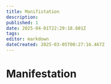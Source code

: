 ```yaml
---
title: Manifistation
description: 
published: 1
date: 2025-04-01T22:29:18.601Z
tags: 
editor: markdown
dateCreated: 2025-03-05T00:27:16.467Z
---
```


# Manifestation